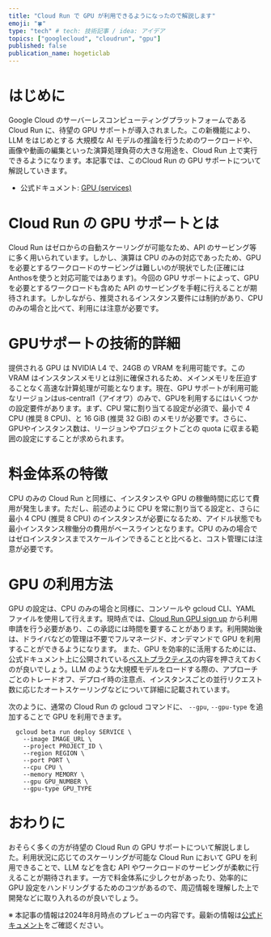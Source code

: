 ```yaml
---
title: "Cloud Run で GPU が利用できるようになったので解説します"
emoji: "🍀"
type: "tech" # tech: 技術記事 / idea: アイデア
topics: ["googlecloud", "cloudrun", "gpu"]
published: false
publication_name: hogeticlab
---
```



# はじめに
Google Cloud のサーバーレスコンピューティングプラットフォームである Cloud Run に、待望の GPU サポートが導入されました。この新機能により、LLM をはじめとする 大規模な AI モデルの推論を行うためのワークロードや、画像や動画の編集といった演算処理負荷の大きな用途を、Cloud Run 上で実行できるようになります。本記事では、このCloud Run の GPU サポートについて解説していきます。

- 公式ドキュメント: [GPU (services)](https://cloud.google.com/run/docs/configuring/services/gpu)

# Cloud Run の GPU サポートとは
Cloud Run はゼロからの自動スケーリングが可能なため、API のサービング等に多く用いられています。しかし、演算は CPU のみの対応であったため、GPU を必要とするワークロードのサービングは難しいのが現状でした(正確にはAnthosを使うと対応可能ではあります)。今回の GPU サポートによって、GPU を必要とするワークロードも含めた API のサービングを手軽に行えることが期待されます。しかしながら、推奨されるインスタンス要件には制約があり、CPU のみの場合と比べて、利用には注意が必要です。

# GPUサポートの技術的詳細
提供される GPU は NVIDIA L4 で、24GB の VRAM を利用可能です。この VRAM はインスタンスメモリとは別に確保されるため、メインメモリを圧迫することなく高速な計算処理が可能となります。現在、GPU サポートが利用可能なリージョンはus-central1（アイオワ）のみで、GPUを利用するにはいくつかの設定要件があります。まず、CPU 常に割り当てる設定が必須で、最小で 4 CPU (推奨 8 CPU)、と 16 GiB (推奨 32 GiB) のメモリが必要です。さらに、GPUやインスタンス数は、リージョンやプロジェクトごとの quota に収まる範囲の設定にすることが求められます。

# 料金体系の特徴
CPU のみの Cloud Run と同様に、インスタンスや GPU の稼働時間に応じて費用が発生します。ただし、前述のように CPU を常に割り当てる設定と、さらに最小 4 CPU (推奨 8 CPU) のインスタンスが必要になるため、アイドル状態でも最小インスタンス稼働分の費用がベースラインとなります。CPU のみの場合ではゼロインスタンスまでスケールインできることと比べると、コスト管理には注意が必要です。

# GPU の利用方法
GPU の設定は、CPU のみの場合と同様に、コンソールや gcloud CLI、YAML ファイルを使用して行えます。現時点では、[Cloud Run GPU sign up](https://services.google.com/fb/forms/cloudrungpusignup/) から利用申請を行う必要があり、この承認には時間を要することがあります。利用開始後は、ドライバなどの管理は不要でフルマネージド、オンデマンドで GPU を利用することができるようになります。
また、GPU を効率的に活用するためには、公式ドキュメント上に公開されている[ベストプラクティス](https://cloud.google.com/run/docs/configuring/services/gpu-best-practices)の内容を押さえておくのが良いでしょう。LLM のような大規模モデルをロードする際の、アプローチごとのトレードオフ、デプロイ時の注意点、インスタンスごとの並行リクエスト数に応じたオートスケーリングなどについて詳細に記載されています。


次のように、通常の Cloud Run の gcloud コマンドに、 `--gpu`, `--gpu-type` を追加することで GPU を利用できます。
```
  gcloud beta run deploy SERVICE \
    --image IMAGE_URL \
    --project PROJECT_ID \
    --region REGION \
    --port PORT \
    --cpu CPU \
    --memory MEMORY \
    --gpu GPU_NUMBER \
    --gpu-type GPU_TYPE
```


# おわりに
おそらく多くの方が待望の Cloud Run の GPU サポートについて解説しました。利用状況に応じてのスケーリングが可能な Cloud Run において GPU を利用できることで、LLM などを含む API やワークロードのサービングが柔軟に行えることが期待されます。一方で料金体系に少しクセがあったり、効率的に GPU 設定をハンドリングするためのコツがあるので、周辺情報を理解した上で開発などに取り入れるのが良いでしょう。

※ 本記事の情報は2024年8月時点のプレビューの内容です。最新の情報は[公式ドキュメント](https://cloud.google.com/run/docs/configuring/services/gpu)をご確認ください。
